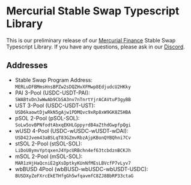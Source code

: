 # Mercurial Stable Swap Typescript Library

This is our preliminary release of our [Mercurial Finance](https://mercurial.finance) Stable Swap Typescript Library. If you have any questions, please ask in our [Discord](https://discord.gg/WwFwsVtvpH).

## Addresses

* Stable Swap Program Address: `MERLuDFBMmsHnsBPZw2sDQZHvXFMwp8EdjudcU2HKky`
* PAI 3-Pool (USDC-USDT-PAI): `SWABtvDnJwWwAb9CbSA3nv7nTnrtYjrACAVtuP3gyBB`
* UST 3-Pool (USDC-USDT-UST): `USD6kaowtDjwRkN5gAjw1PDMQvc9xRp8xW9GK8Z5HBA`
* pSOL 2-Pool (pSOL-SOL): `SoLw5ovBPNfodtAbxqEKHLGppyrdB4aZthdGwpfpQgi`
* wUSD 4-Pool (USDC-wUSDC-wUSDT-wDAI): `USD42Jvem43aBSLqT83GZmvRbzAjpKBonQYBQhni7Cv`
* stSOL 2-Pool (stSOL-SOL): `LiDoU8ymvYptqxenJ4YpcURBchn4ef63tcbdznBCKJh`
* mSOL 2-Pool (mSOL-SOL): `MAR1zHjHaQcniE2gXsDptkyKUnNfMEsLBVcfP7vLyv7`
* wbBUSD 4Pool (wbBUSD-wbUSDC-wbUSDT-USDC): `BUSDXyZeFXrcEkETHfgGh5wfqavmfC8ZJ8BbRP33ctaG`

